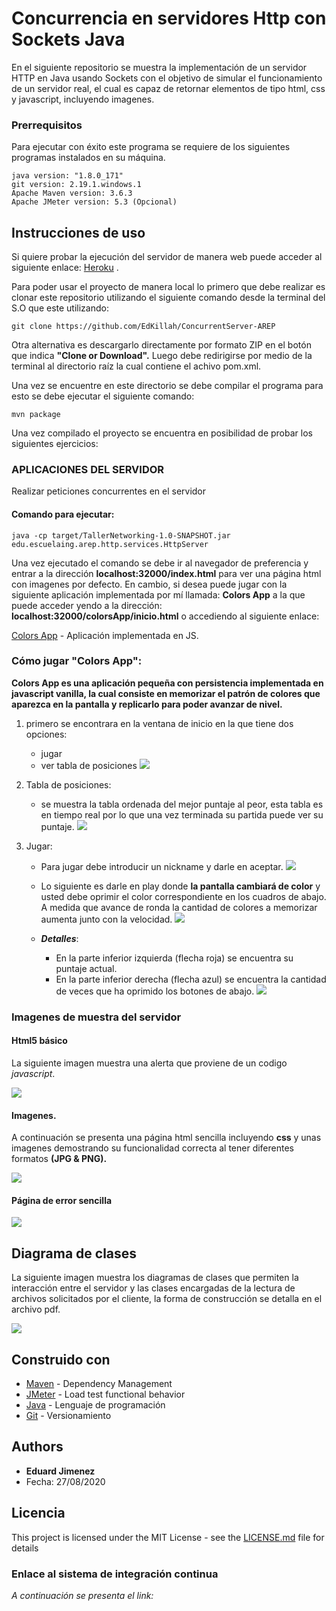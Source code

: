 # Concurrencia en servidores Http con Sockets Java

En el siguiente repositorio se muestra la implementación de un servidor HTTP en Java usando Sockets con el objetivo de simular el funcionamiento de un servidor real, el cual es capaz de retornar elementos de tipo html, css y javascript, incluyendo imagenes.

### Prerrequisitos

Para ejecutar con éxito este programa se requiere de los siguientes programas instalados en su máquina.

```
java version: "1.8.0_171"
git version: 2.19.1.windows.1
Apache Maven version: 3.6.3
Apache JMeter version: 5.3 (Opcional)
```

## Instrucciones de uso

Si quiere probar la ejecución del servidor de manera web puede acceder al siguiente enlace:  [Heroku](https://concurrentserver-arep.herokuapp.com/colorsApp/inicio.html) .

Para poder usar el proyecto de manera local lo primero que debe realizar es clonar este repositorio utilizando el siguiente comando desde la terminal del S.O que este utilizando:

```
git clone https://github.com/EdKillah/ConcurrentServer-AREP
```
Otra alternativa es descargarlo directamente por formato ZIP en el botón que indica **"Clone or Download".**
Luego debe redirigirse por medio de la terminal al directorio raíz la cual contiene el achivo pom.xml.

Una vez se encuentre en este directorio se debe compilar el programa para esto se debe ejecutar el siguiente comando:

```
mvn package
```

Una vez compilado el proyecto se encuentra en posibilidad de probar los siguientes ejercicios:

### APLICACIONES DEL SERVIDOR

 Realizar peticiones concurrentes en el servidor

#### Comando para ejecutar:
```
java -cp target/TallerNetworking-1.0-SNAPSHOT.jar edu.escuelaing.arep.http.services.HttpServer
```

Una vez ejecutado el comando se debe ir al navegador de preferencia y entrar a la dirección **localhost:32000/index.html** para ver una página html con imagenes por defecto. 
En cambio, si desea puede jugar con la siguiente aplicación implementada por mí llamada: **Colors App** a la que puede acceder yendo a la dirección: **localhost:32000/colorsApp/inicio.html**
o accediendo al siguiente enlace: 

 [Colors App](https://concurrentserver-arep.herokuapp.com/colorsApp/inicio.html) - Aplicación implementada en JS.

 

### Cómo jugar "Colors App":
**Colors App es una aplicación pequeña con persistencia implementada en javascript vanilla, la cual consiste en memorizar el patrón de colores que aparezca en la pantalla y replicarlo para poder avanzar de nivel.**

1. primero se encontrara en la ventana de inicio en la que tiene dos opciones:
	* jugar 
	* ver tabla de posiciones
	![](resources/1.PNG)
	
2. Tabla de posiciones: 
	* se muestra la tabla ordenada del mejor puntaje al peor, esta tabla es en tiempo real por lo que una vez terminada su partida puede ver su puntaje.
	![](resources/5.PNG)
	
3. Jugar: 
	* Para jugar debe introducir un nickname y darle en aceptar.
	![](resources/2.PNG)
	* Lo siguiente es darle en play donde **la pantalla cambiará de color** y usted debe oprimir el color correspondiente en los cuadros de abajo. A medida que avance de ronda la cantidad de colores a memorizar aumenta junto con la velocidad.
	![](resources/3.PNG)
	
	* ***Detalles***: 
		* En la parte inferior izquierda (flecha roja) se encuentra su puntaje actual.
		* En la parte inferior derecha (flecha azul) se encuentra la cantidad de veces que ha oprimido los botones de abajo.
![](resources/instrucciones.PNG)




### Imagenes de muestra del servidor

#### Html5 básico
La siguiente imagen muestra una alerta que proviene de un codigo *javascript*.

![](resources/js1.PNG)

#### Imagenes.
A continuación se presenta una página html sencilla incluyendo **css** y unas imagenes demostrando su funcionalidad correcta al tener diferentes formatos **(JPG & PNG).**

![](resources/simple.PNG)

#### Página de error sencilla

![](resources/error.PNG)


## Diagrama de clases

La siguiente imagen muestra los diagramas de clases que permiten la interacción entre el servidor y las clases encargadas de la lectura de archivos solicitados por el cliente, la forma de construcción se detalla en el archivo pdf.

![](resources/class.PNG)



## Construido con


* [Maven](https://maven.apache.org/) - Dependency Management
* [JMeter](https://jmeter.apache.org/) - Load test functional behavior
* [Java](https://www.java.com/es/download/) - Lenguaje de programación
* [Git](https://github.com/) - Versionamiento



## Authors

* **Eduard Jimenez** 
*  Fecha: 27/08/2020



## Licencia

This project is licensed under the MIT License - see the [LICENSE.md](LICENSE.md) file for details

### Enlace al sistema de integración continua

_A continuación se presenta el link:_
